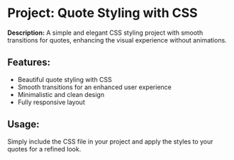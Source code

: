 
<body>
    <div class="container">
        <h1>Project: Quote Styling with CSS</h1>
        <p><strong>Description:</strong> A simple and elegant CSS styling project with smooth transitions for quotes, enhancing the visual experience without animations.</p>
        <h2>Features:</h2>
        <ul>
            <li>Beautiful quote styling with CSS</li>
            <li>Smooth transitions for an enhanced user experience</li>
            <li>Minimalistic and clean design</li>
            <li>Fully responsive layout</li>
        </ul>
        <h2>Usage:</h2>
        <p>Simply include the CSS file in your project and apply the styles to your quotes for a refined look.</p>
    </div>
</body>
</html>
